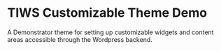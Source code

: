 # TIWS Customizable Theme Demo

A Demonstrator theme for setting up customizable widgets and content areas accessible through the Wordpress backend.
